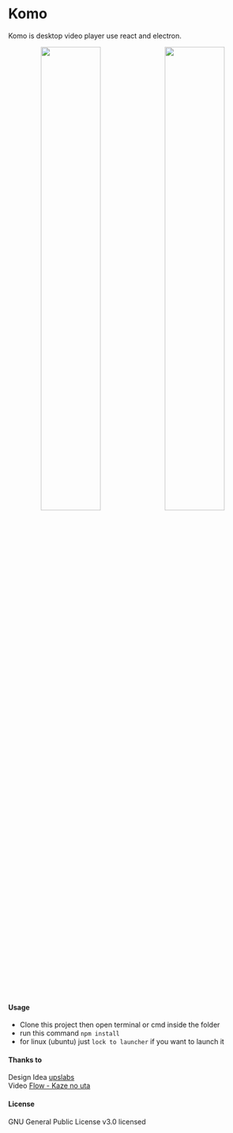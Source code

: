 # Komo

Komo is desktop video player use react and electron.

<p align="center">
  <img src="https://raw.githubusercontent.com/ai-null/komo/master/screenshots/Screenshot%20from%202018-05-07%2014-24-13.png" width="49%"/>
  <img src="https://github.com/ai-null/komo/blob/master/screenshots/Screenshot%20from%202018-05-07%2014-25-15.png" width="49%"/>
</p>


#### Usage
* Clone this project then open terminal or cmd inside the folder
* run this command ``npm install``
* for linux (ubuntu) just ``lock to launcher`` if you want to launch it

#### Thanks to
Design Idea [upslabs](https://www.uplabs.com/posts/video-player-daily-ui-057-freebie)<br />
Video [Flow - Kaze no uta](https://www.youtube.com/watch?v=4LD5xl3_fzE)

#### License
GNU General Public License v3.0 licensed
